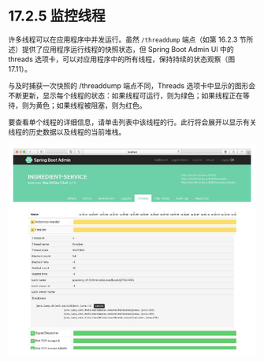 # 17.2.5 监控线程

许多线程可以在应用程序中并发运行。虽然 `/threaddump` 端点（如第 16.2.3 节所述）提供了应用程序运行线程的快照状态，但 Spring Boot Admin UI 中的 threads 选项卡，可以对应用程序中的所有线程，保持持续的状态观察（图 17.11）。

与及时捕获一次快照的 /threaddump 端点不同，Threads 选项卡中显示的图形会不断更新，显示每个线程的状态：如果线程可运行，则为绿色；如果线程正在等待，则为黄色；如果线程被阻塞，则为红色。

要查看单个线程的详细信息，请单击列表中该线程的行。此行将会展开以显示有关线程的历史数据以及线程的当前堆栈。

![&#x56FE;17.11 &#x60A8;&#x53EF;&#x4EE5;&#x4F7F;&#x7528; Admin &#x670D;&#x52A1;&#x7AEF; UI &#x4E2D;&#x7684; Threads &#x9009;&#x9879;&#x5361;&#xFF0C;&#x5BF9;&#x5E94;&#x7528;&#x7A0B;&#x5E8F;&#x7684;&#x7EBF;&#x7A0B;&#x8FDB;&#x884C;&#x5B9E;&#x65F6;&#x76D1;&#x89C6;&#x3002;](../../.gitbook/assets/17.11.png)

